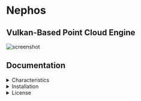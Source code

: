 # Nephos
## Vulkan-Based Point Cloud Engine

![screenshot](https://github.com/nsviel/Nephos/assets/80487132/711383b1-af32-4600-a0b5-3b0114052698)

## Documentation

<details><summary>Characteristics</summary>

This engine is primarily destined for point cloud visualization, it does not display triangle or line topologies for loaded objects.

A particular work on point cloud visualization shader has been made in this engine with the integration of the EDL shader algorithm presented in the Ph.D. thesis of Christian BOUCHENY.

</details>

<details><summary>Installation</summary>
For now the engine is only supported for Linux OS and was tested on Ubuntu 22.04LTS.

To proceed with the installation, run the script file in the program directory
```
./install.sh
```

Then compile and run the executable
```
 mkdir build && cd build && cmake .. && make -j4 && ./executable
 or
 ./run.sh
```
</details>

<details><summary>License</summary>

 # Creative Commons Attribution-NonCommercial 4.0 International License (CC BY-NC 4.0)

 **You are free to:**

 - **Share**: Copy and redistribute the material in any medium or format.
 - **Adapt**: Remix, transform, and build upon the material.

 **Under the following terms:**

 - **Attribution**: You must give appropriate credit, provide a link to the license, and indicate if changes were made. You may do so in any reasonable manner, but not in any way that suggests the licensor endorses you or your use.
 - **NonCommercial**: You may not use the material for commercial purposes.

 **No additional restrictions:**

 - You may not apply legal terms or technological measures that legally restrict others from doing anything the license permits.

 **Notices:**

 - You do not have to comply with the license for elements of the material in the public domain or where your use is permitted by an applicable exception or limitation.
 - No warranties are given. The license may not give you all the permissions necessary for your intended use. For example, other rights such as publicity, privacy, or moral rights may limit how you use the material.

 For the full legal text, see [CC BY-NC 4.0 License](https://creativecommons.org/licenses/by-nc/4.0/legalcode).

</details>
